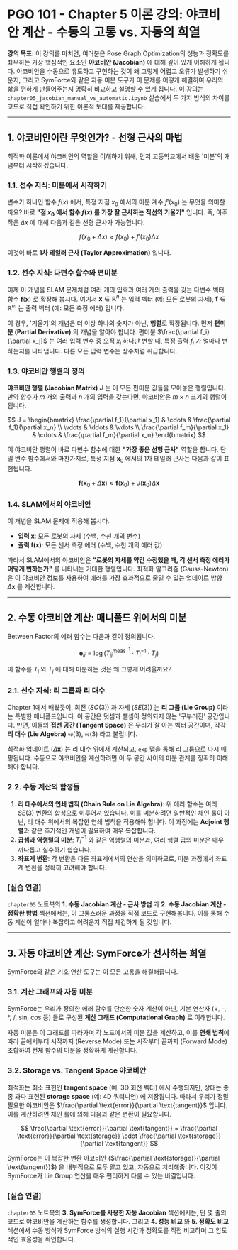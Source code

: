 # PGO 101 - Chapter 5 이론 강의: 야코비안 계산 - 수동의 고통 vs. 자동의 희열

**강의 목표:** 이 강의를 마치면, 여러분은 Pose Graph Optimization의 성능과 정확도를 좌우하는 가장 핵심적인 요소인 **야코비안 (Jacobian)** 에 대해 깊이 있게 이해하게 됩니다. 야코비안을 수동으로 유도하고 구현하는 것이 왜 그렇게 어렵고 오류가 발생하기 쉬운지, 그리고 SymForce와 같은 자동 미분 도구가 이 문제를 어떻게 해결하여 우리의 삶을 편하게 만들어주는지 명확히 비교하고 설명할 수 있게 됩니다. 이 강의는 `chapter05_jacobian_manual_vs_automatic.ipynb` 실습에서 두 가지 방식의 차이를 코드로 직접 확인하기 위한 이론적 토대를 제공합니다.

---

## 1. 야코비안이란 무엇인가? - 선형 근사의 마법

최적화 이론에서 야코비안의 역할을 이해하기 위해, 먼저 고등학교에서 배운 '미분'의 개념부터 시작하겠습니다.

### 1.1. 선수 지식: 미분에서 시작하기

변수가 하나인 함수 $f(x)$ 에서, 특정 지점 $x_0$ 에서의 미분 계수 $f'(x_0)$ 는 무엇을 의미할까요? 바로 **"점 $x_0$ 에서 함수 $f(x)$ 를 가장 잘 근사하는 직선의 기울기"** 입니다. 즉, 아주 작은 $\Delta x$ 에 대해 다음과 같은 선형 근사가 가능합니다.

$$ f(x_0 + \Delta x) \approx f(x_0) + f'(x_0) \Delta x $$

이것이 바로 **1차 테일러 근사 (Taylor Approximation)** 입니다.

### 1.2. 선수 지식: 다변수 함수와 편미분

이제 이 개념을 SLAM 문제처럼 여러 개의 입력과 여러 개의 출력을 갖는 다변수 벡터 함수 $\mathbf{f}(\mathbf{x})$ 로 확장해 봅시다. 여기서 $\mathbf{x} \in \mathbb{R}^n$ 는 입력 벡터 (예: 모든 로봇의 자세), $\mathbf{f} \in \mathbb{R}^m$ 는 출력 벡터 (예: 모든 측정 에러) 입니다.

이 경우, '기울기'의 개념은 더 이상 하나의 숫자가 아닌, **행렬**로 확장됩니다. 먼저 **편미분 (Partial Derivative)** 의 개념을 알아야 합니다. 편미분 $\frac{\partial f_i}{\partial x_j}$ 는 여러 입력 변수 중 오직 $x_j$ 하나만 변할 때, 특정 출력 $f_i$ 가 얼마나 변하는지를 나타냅니다. 다른 모든 입력 변수는 상수처럼 취급합니다.

### 1.3. 야코비안 행렬의 정의

**야코비안 행렬 (Jacobian Matrix)** $J$ 는 이 모든 편미분 값들을 모아놓은 행렬입니다. 만약 함수가 $m$ 개의 출력과 $n$ 개의 입력을 갖는다면, 야코비안은 $m \times n$ 크기의 행렬이 됩니다.

$$
J = \begin{bmatrix}
\frac{\partial f_1}{\partial x_1} & \cdots & \frac{\partial f_1}{\partial x_n} \\
\vdots & \ddots & \vdots \\
\frac{\partial f_m}{\partial x_1} & \cdots & \frac{\partial f_m}{\partial x_n}
\end{bmatrix}
$$

이 야코비안 행렬이 바로 다변수 함수에 대한 **"가장 좋은 선형 근사"** 역할을 합니다. 단일 변수 함수에서와 마찬가지로, 특정 지점 $\mathbf{x}_0$ 에서의 1차 테일러 근사는 다음과 같이 표현됩니다.

$$ \mathbf{f}(\mathbf{x}_0 + \Delta\mathbf{x}) \approx \mathbf{f}(\mathbf{x}_0) + J(\mathbf{x}_0) \Delta\mathbf{x} $$

### 1.4. SLAM에서의 야코비안

이 개념을 SLAM 문제에 적용해 봅시다.
-   **입력 $\mathbf{x}$**: 모든 로봇의 자세 (수백, 수천 개의 변수)
-   **출력 $\mathbf{f}(\mathbf{x})$**: 모든 센서 측정 에러 (수백, 수천 개의 에러 값)

따라서 SLAM에서의 야코비안은 **"로봇의 자세를 약간 수정했을 때, 각 센서 측정 에러가 어떻게 변하는가"** 를 나타내는 거대한 행렬입니다. 최적화 알고리즘 (Gauss-Newton) 은 이 야코비안 정보를 사용하여 에러를 가장 효과적으로 줄일 수 있는 업데이트 방향 $\Delta\mathbf{x}$ 를 계산합니다.

---

## 2. 수동 야코비안 계산: 매니폴드 위에서의 미분

Between Factor의 에러 함수는 다음과 같이 정의됩니다.

$$ \mathbf{e}_{ij} = \log(T_{ij}^{\text{meas}^{-1}} \cdot T_i^{-1} \cdot T_j) $$

이 함수를 $T_i$ 와 $T_j$ 에 대해 미분하는 것은 왜 그렇게 어려울까요?

### 2.1. 선수 지식: 리 그룹과 리 대수

Chapter 1에서 배웠듯이, 회전 ($SO(3)$) 과 자세 ($SE(3)$) 는 **리 그룹 (Lie Group)** 이라는 특별한 매니폴드입니다. 이 공간은 덧셈과 뺄셈이 정의되지 않는 '구부러진' 공간입니다. 반면, 이들의 **접선 공간 (Tangent Space)** 은 우리가 잘 아는 벡터 공간이며, 각각 **리 대수 (Lie Algebra)** $\mathfrak{so}(3)$, $\mathfrak{se}(3)$ 라고 불립니다.

최적화 업데이트 ($\Delta\mathbf{x}$) 는 리 대수 위에서 계산되고, `exp` 맵을 통해 리 그룹으로 다시 매핑됩니다. 수동으로 야코비안을 계산하려면 이 두 공간 사이의 미분 관계를 정확히 이해해야 합니다.

### 2.2. 수동 계산의 함정들

1.  **리 대수에서의 연쇄 법칙 (Chain Rule on Lie Algebra)**: 위 에러 함수는 여러 $SE(3)$ 변환의 합성으로 이루어져 있습니다. 이를 미분하려면 일반적인 체인 룰이 아닌, 리 대수 위에서의 복잡한 연쇄 법칙을 적용해야 합니다. 이 과정에는 **Adjoint 행렬**과 같은 추가적인 개념이 필요하여 매우 복잡합니다.
2.  **곱셈과 역행렬의 미분**: $T_i^{-1}$ 와 같은 역행렬의 미분과, 여러 행렬 곱의 미분은 매우 까다롭고 실수하기 쉽습니다.
3.  **좌표계 변환**: 각 변환은 다른 좌표계에서의 연산을 의미하므로, 미분 과정에서 좌표계 변환을 정확히 고려해야 합니다.

### [실습 연결]
`chapter05` 노트북의 **1. 수동 Jacobian 계산 - 근사 방법** 과 **2. 수동 Jacobian 계산 - 정확한 방법** 섹션에서는, 이 고통스러운 과정을 직접 코드로 구현해봅니다. 이를 통해 수동 계산이 얼마나 복잡하고 어려운지 직접 체감하게 될 것입니다.

---

## 3. 자동 야코비안 계산: SymForce가 선사하는 희열

SymForce와 같은 기호 연산 도구는 이 모든 고통을 해결해줍니다.

### 3.1. 계산 그래프와 자동 미분

SymForce는 우리가 정의한 에러 함수를 단순한 숫자 계산이 아닌, 기본 연산자 (+, -, *, /, sin, cos 등) 들로 구성된 **계산 그래프 (Computational Graph)** 로 이해합니다.

자동 미분은 이 그래프를 따라가며 각 노드에서의 미분 값을 계산하고, 이를 **연쇄 법칙**에 따라 끝에서부터 시작까지 (Reverse Mode) 또는 시작부터 끝까지 (Forward Mode) 조합하여 전체 함수의 미분을 정확하게 계산합니다.

### 3.2. Storage vs. Tangent Space 야코비안

최적화는 최소 표현인 **tangent space** (예: 3D 회전 벡터) 에서 수행되지만, 상태는 종종 과다 표현된 **storage space** (예: 4D 쿼터니언) 에 저장됩니다. 따라서 우리가 정말 필요한 야코비안은 $\frac{\partial \text{error}}{\partial \text{tangent}}$ 입니다. 이를 계산하려면 체인 룰에 의해 다음과 같은 변환이 필요합니다.

$$ \frac{\partial \text{error}}{\partial \text{tangent}} = \frac{\partial \text{error}}{\partial \text{storage}} \cdot \frac{\partial \text{storage}}{\partial \text{tangent}} $$

SymForce는 이 복잡한 변환 야코비안 ($\frac{\partial \text{storage}}{\partial \text{tangent}}$) 을 내부적으로 모두 알고 있고, 자동으로 처리해줍니다. 이것이 SymForce가 Lie Group 연산을 매우 편리하게 다룰 수 있는 비결입니다.

### [실습 연결]
`chapter05` 노트북의 **3. SymForce를 사용한 자동 Jacobian** 섹션에서는, 단 몇 줄의 코드로 야코비안을 계산하는 함수를 생성합니다. 그리고 **4. 성능 비교** 와 **5. 정확도 비교** 섹션에서 수동 방식과 SymForce 방식의 실행 시간과 정확도를 직접 비교하며 그 압도적인 효율성을 확인합니다.
